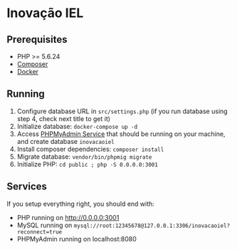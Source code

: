 # Inovação IEL

## Prerequisites
- PHP >= 5.6.24
- [Composer](https://getcomposer.org)
- [Docker](https://www.docker.com/)

## Running
1. Configure database URL in `src/settings.php` (if you run database using step 4, check next title to get it)
2. Initialize database: `docker-compose up -d`
3. Access [PHPMyAdmin Service](http://localhost:8080) that should be running on your machine, and create database `inovacaoiel`
4. Install composer dependencies: `composer install`
5. Migrate database: `vendor/bin/phpmig migrate`
6. Initialize PHP: `cd public ; php -S 0.0.0.0:3001`

## Services
If you setup everything right, you should end with:
- PHP running on http://0.0.0.0:3001
- MySQL running on `mysql://root:12345678@127.0.0.1:3306/inovacaoiel?reconnect=true`
- PHPMyAdmin running on localhost:8080
